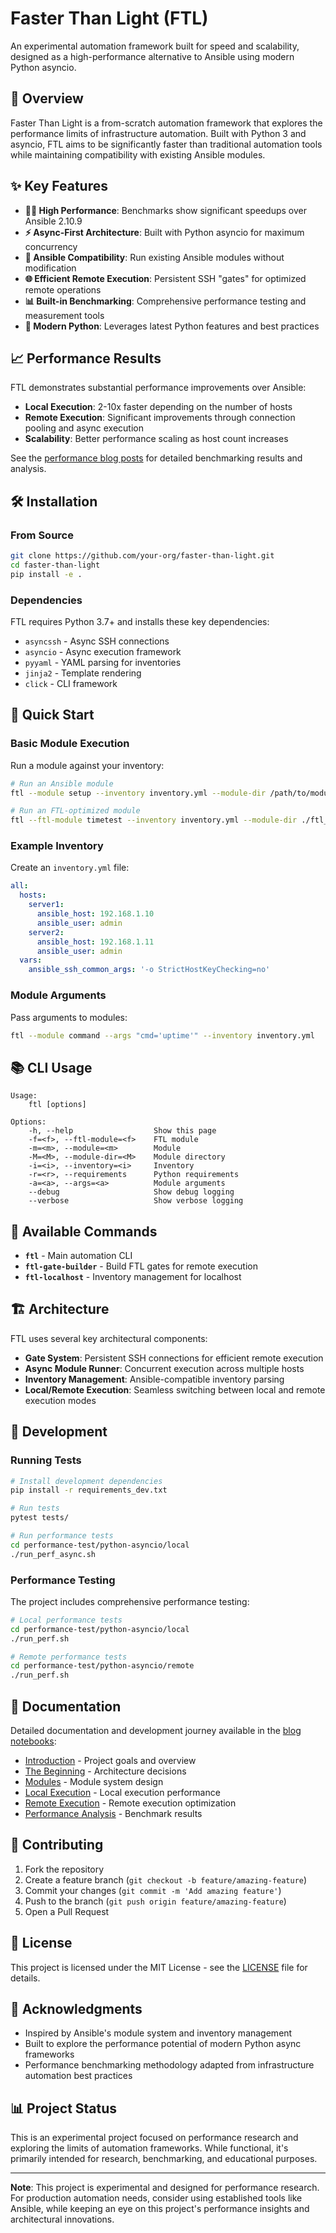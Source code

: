 # Faster Than Light (FTL)

An experimental automation framework built for speed and scalability, designed as a high-performance alternative to Ansible using modern Python asyncio.

## 🚀 Overview

Faster Than Light is a from-scratch automation framework that explores the performance limits of infrastructure automation. Built with Python 3 and asyncio, FTL aims to be significantly faster than traditional automation tools while maintaining compatibility with existing Ansible modules.

## ✨ Key Features

- **🏃‍♂️ High Performance**: Benchmarks show significant speedups over Ansible 2.10.9
- **⚡ Async-First Architecture**: Built with Python asyncio for maximum concurrency
- **🔌 Ansible Compatibility**: Run existing Ansible modules without modification
- **🌐 Efficient Remote Execution**: Persistent SSH "gates" for optimized remote operations
- **📊 Built-in Benchmarking**: Comprehensive performance testing and measurement tools
- **🎯 Modern Python**: Leverages latest Python features and best practices

## 📈 Performance Results

FTL demonstrates substantial performance improvements over Ansible:

- **Local Execution**: 2-10x faster depending on the number of hosts
- **Remote Execution**: Significant improvements through connection pooling and async execution
- **Scalability**: Better performance scaling as host count increases

See the [performance blog posts](blog/) for detailed benchmarking results and analysis.

## 🛠️ Installation

### From Source

```bash
git clone https://github.com/your-org/faster-than-light.git
cd faster-than-light
pip install -e .
```

### Dependencies

FTL requires Python 3.7+ and installs these key dependencies:
- `asyncssh` - Async SSH connections
- `asyncio` - Async execution framework
- `pyyaml` - YAML parsing for inventories
- `jinja2` - Template rendering
- `click` - CLI framework

## 🚀 Quick Start

### Basic Module Execution

Run a module against your inventory:

```bash
# Run an Ansible module
ftl --module setup --inventory inventory.yml --module-dir /path/to/modules

# Run an FTL-optimized module
ftl --ftl-module timetest --inventory inventory.yml --module-dir ./ftl_modules
```

### Example Inventory

Create an `inventory.yml` file:

```yaml
all:
  hosts:
    server1:
      ansible_host: 192.168.1.10
      ansible_user: admin
    server2:
      ansible_host: 192.168.1.11
      ansible_user: admin
  vars:
    ansible_ssh_common_args: '-o StrictHostKeyChecking=no'
```

### Module Arguments

Pass arguments to modules:

```bash
ftl --module command --args "cmd='uptime'" --inventory inventory.yml
```

## 📚 CLI Usage

```
Usage:
    ftl [options]

Options:
    -h, --help                  Show this page
    -f=<f>, --ftl-module=<f>    FTL module
    -m=<m>, --module=<m>        Module
    -M=<M>, --module-dir=<M>    Module directory
    -i=<i>, --inventory=<i>     Inventory
    -r=<r>, --requirements      Python requirements
    -a=<a>, --args=<a>          Module arguments
    --debug                     Show debug logging
    --verbose                   Show verbose logging
```

## 🔧 Available Commands

- **`ftl`** - Main automation CLI
- **`ftl-gate-builder`** - Build FTL gates for remote execution
- **`ftl-localhost`** - Inventory management for localhost

## 🏗️ Architecture

FTL uses several key architectural components:

- **Gate System**: Persistent SSH connections for efficient remote execution
- **Async Module Runner**: Concurrent execution across multiple hosts
- **Inventory Management**: Ansible-compatible inventory parsing
- **Local/Remote Execution**: Seamless switching between local and remote execution modes

## 🧪 Development

### Running Tests

```bash
# Install development dependencies
pip install -r requirements_dev.txt

# Run tests
pytest tests/

# Run performance tests
cd performance-test/python-asyncio/local
./run_perf_async.sh
```

### Performance Testing

The project includes comprehensive performance testing:

```bash
# Local performance tests
cd performance-test/python-asyncio/local
./run_perf.sh

# Remote performance tests  
cd performance-test/python-asyncio/remote
./run_perf.sh
```

## 📖 Documentation

Detailed documentation and development journey available in the [blog notebooks](blog/):

- [Introduction](blog/0001-Introduction.ipynb) - Project goals and overview
- [The Beginning](blog/0002-The-Beginning.ipynb) - Architecture decisions
- [Modules](blog/0003-Modules.ipynb) - Module system design
- [Local Execution](blog/0004-Local-Execution.ipynb) - Local execution performance
- [Remote Execution](blog/0005-Remote-Execution.ipynb) - Remote execution optimization
- [Performance Analysis](blog/0006-Performance.ipynb) - Benchmark results

## 🤝 Contributing

1. Fork the repository
2. Create a feature branch (`git checkout -b feature/amazing-feature`)
3. Commit your changes (`git commit -m 'Add amazing feature'`)
4. Push to the branch (`git push origin feature/amazing-feature`)
5. Open a Pull Request

## 📝 License

This project is licensed under the MIT License - see the [LICENSE](LICENSE) file for details.

## 🙏 Acknowledgments

- Inspired by Ansible's module system and inventory management
- Built to explore the performance potential of modern Python async frameworks
- Performance benchmarking methodology adapted from infrastructure automation best practices

## 📊 Project Status

This is an experimental project focused on performance research and exploring the limits of automation frameworks. While functional, it's primarily intended for research, benchmarking, and educational purposes.

---

**Note**: This project is experimental and designed for performance research. For production automation needs, consider using established tools like Ansible, while keeping an eye on this project's performance insights and architectural innovations.

